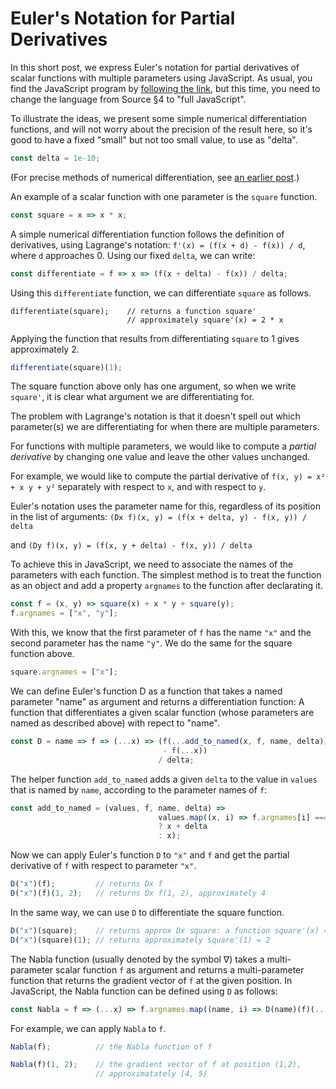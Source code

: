 # Euler's Notation for Partial Derivatives

In this short post, we express Euler's notation for partial derivatives
of scalar functions with multiple parameters using JavaScript. As usual, you find the
JavaScript program by [following the link](https://share.sourceacademy.org/gsunu),
but this time, you need to change the language from Source §4 to "full JavaScript".

To illustrate the ideas, we present some simple numerical differentiation functions,
and will not worry about the precision
of the result here, so it's good to have a fixed "small" but not too small value,
to use as "delta".
```js
const delta = 1e-10;
```
(For precise methods
of numerical differentiation, see [an earlier post](https://martin-henz.github.io/martin-henz/2022/02/13/abstraction-in-numerical-methods.html).)

An example of a scalar function with one parameter is the  `square` function.
```js
const square = x => x * x;
```
A simple numerical differentiation function 
follows the definition of derivatives, using Lagrange's notation:
`f'(x) = (f(x + d) - f(x)) / d`, where `d` approaches 0. Using our fixed `delta`, we can write:
```js
const differentiate = f => x => (f(x + delta) - f(x)) / delta;
```
Using this `differentiate` function, we can differentiate `square` as follows.
```
differentiate(square);    // returns a function square'
                          // approximately square'(x) = 2 * x
```
Applying the function that results from differentiating `square` to 1
gives approximately 2.
```js
differentiate(square)(1);
```
The square function above only has one argument, so when
we write `square'`, it is clear what argument we are 
differentiating for.

The problem with Lagrange's notation is that it doesn't
spell out which parameter(s) we are differentiating for 
when there are multiple parameters.

For functions with multiple parameters, we would like
to compute a *partial derivative* by changing one value
and leave the other values unchanged.

For example, we would like to compute the partial 
derivative of
`f(x, y) = x² + x y + y²`
separately with respect to `x`, and with respect to `y`.

Euler's notation uses the parameter name for this, 
regardless of its position in the list of arguments:
`(Dx f)(x, y) = (f(x + delta, y) - f(x, y)) / delta`

and
`(Dy f)(x, y) = (f(x, y + delta) - f(x, y)) / delta`
    
To achieve this in JavaScript, we need to associate the
names of the parameters with each function. The simplest
method is to treat the function as an object and add
a property `argnames` to the function after declarating it.
```js
const f = (x, y) => square(x) + x * y + square(y);
f.argnames = ["x", "y"]; 
```
With this, we know that the first parameter of `f`
has the name `"x"` and the second parameter has
the name `"y"`. We do the same for the square function
above.
```js
square.argnames = ["x"];
```
We can define Euler's function D as a function
that takes a named parameter "name" as argument and
returns a differentiation function: A function
that differentiates a given scalar function (whose parameters
are named as described above) with repect to "name".
```js
const D = name => f => (...x) => (f(...add_to_named(x, f, name, delta)) 
                                  - f(...x)) 
                                 / delta;
```
The helper function `add_to_named` adds a given `delta` to the value in
`values` that is named by `name`, according to the
parameter names of `f`:
```js
const add_to_named = (values, f, name, delta) =>
                                 values.map((x, i) => f.argnames[i] === name
                                 ? x + delta
                                 : x);
```
Now we can apply Euler's function `D` to `"x"` and `f` and get
the partial derivative of `f` with respect to parameter `"x"`.
```js
D("x")(f);         // returns Dx f
D("x")(f)(1, 2);   // returns Dx f(1, 2), approximately 4
```
In the same way, we can use `D` to differentiate the square function.
```js
D("x")(square);    // returns approx Dx square: a function square'(x) = 2 * x
D("x")(square)(1); // returns approximately square'(1) = 2
```
The Nabla function (usually denoted by the symbol ∇) takes a
multi-parameter scalar function `f` as argument
and returns a multi-parameter function that returns the gradient
vector of `f` at the given position. In JavaScript, the Nabla function
can be defined using `D` as follows:
```js
const Nabla = f => (...x) => f.argnames.map((name, i) => D(name)(f)(...x));
```
For example, we can apply `Nabla` to `f`.
```js
Nabla(f);          // the Nabla function of f

Nabla(f)(1, 2);    // the gradient vector of f at position (1,2),
                   // approximatately [4, 5]
```

